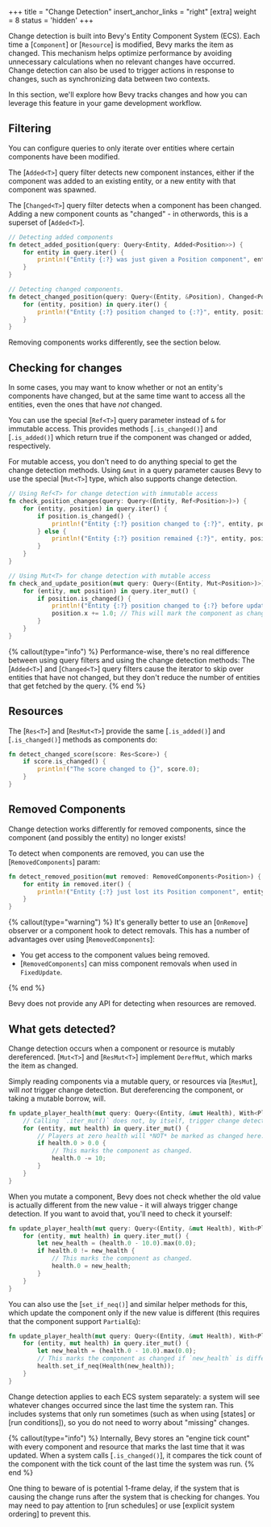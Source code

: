 +++
title = "Change Detection"
insert_anchor_links = "right"
[extra]
weight = 8
status = 'hidden'
+++

Change detection is built into Bevy's Entity Component System (ECS). Each time a
[`Component`] or [`Resource`] is modified, Bevy marks the item as changed. This mechanism helps
optimize performance by avoiding unnecessary calculations when no relevant changes have
occurred. Change detection can also be used to trigger actions in response to changes, such as
synchronizing data between two contexts.

In this section, we'll explore how Bevy tracks changes and how you can leverage this
feature in your game development workflow.

## Filtering

You can configure queries to only iterate over entities where certain components have been modified.

The [`Added<T>`] query filter detects new component instances, either if the component was added to
an existing entity, or a new entity with that component was spawned.

The [`Changed<T>`] query filter detects when a component has been changed. Adding a new component
counts as "changed" - in otherwords, this is a superset of [`Added<T>`].

```rust
// Detecting added components
fn detect_added_position(query: Query<Entity, Added<Position>>) {
    for entity in query.iter() {
        println!("Entity {:?} was just given a Position component", entity);
    }
}

// Detecting changed components.
fn detect_changed_position(query: Query<(Entity, &Position), Changed<Position>>) {
    for (entity, position) in query.iter() {
        println!("Entity {:?} position changed to {:?}", entity, position);
    }
}
```

Removing components works differently, see the section below.

## Checking for changes

In some cases, you may want to know whether or not an entity's components have changed, but at
the same time want to access all the entities, even the ones that have _not_ changed.

You can use the special [`Ref<T>`] query parameter instead of `&` for immutable access. This provides
methods [`.is_changed()`] and [`.is_added()`] which return true if the component was changed or
added, respectively.

For mutable access, you don't need to do anything special to get the change detection methods. Using
`&mut` in a query parameter causes Bevy to use the special [`Mut<T>`] type, which also supports change
detection.

```rust
// Using Ref<T> for change detection with immutable access
fn check_position_changes(query: Query<(Entity, Ref<Position>)>) {
    for (entity, position) in query.iter() {
        if position.is_changed() {
            println!("Entity {:?} position changed to {:?}", entity, position);
        } else {
            println!("Entity {:?} position remained {:?}", entity, position);
        }
    }
}

// Using Mut<T> for change detection with mutable access
fn check_and_update_position(mut query: Query<(Entity, Mut<Position>)>) {
    for (entity, mut position) in query.iter_mut() {
        if position.is_changed() {
            println!("Entity {:?} position changed to {:?} before update", entity, *position);
            position.x += 1.0; // This will mark the component as changed
        }
    }
}
```

{% callout(type="info") %}
Performance-wise, there's no real difference between using query filters and using the change
detection methods: The [`Added<T>`] and [`Changed<T>`] query filters cause the iterator to skip
over entities that have not changed, but they don't reduce the number of entities that get fetched
by the query.
{% end %}

## Resources

The [`Res<T>`] and [`ResMut<T>`] provide the same [`.is_added()`] and [`.is_changed()`] methods as
components do:

```rust
fn detect_changed_score(score: Res<Score>) {
    if score.is_changed() {
        println!("The score changed to {}", score.0);
    }
}
```

## Removed Components

Change detection works differently for removed components, since the component (and possibly the
entity) no longer exists!

To detect when components are removed, you can use the [`RemovedComponents`] param:

```rust
fn detect_removed_position(mut removed: RemovedComponents<Position>) {
    for entity in removed.iter() {
        println!("Entity {:?} just lost its Position component", entity);
    }
}
```

{% callout(type="warning") %}
It's generally better to use an [`OnRemove`] observer or a component hook to detect removals.
This has a number of advantages over using [`RemovedComponents`]:

- You get access to the component values being removed.
- [`RemovedComponents`] can miss component removals when used in `FixedUpdate`.

{% end %}

Bevy does not provide any API for detecting when resources are removed.

## What gets detected?

Change detection occurs when a component or resource is mutably dereferenced. [`Mut<T>`] and
[`ResMut<T>`] implement `DerefMut`, which marks the item as changed.

Simply reading components via a mutable query, or resources via [`ResMut`], will _not_ trigger change
detection. But dereferencing the component, or taking a mutable borrow, will.

```rust
fn update_player_health(mut query: Query<(Entity, &mut Health), With<Player>>) {
    // Calling `.iter_mut()` does not, by itself, trigger change detection.
    for (entity, mut health) in query.iter_mut() {
        // Players at zero health will *NOT* be marked as changed here.
        if health.0 > 0.0 {
            // This marks the component as changed.
            health.0 -= 10;
        }
    }
}
```

When you mutate a component, Bevy does not check whether the old value is actually different from
the new value - it will always trigger change detection. If you want to avoid that, you'll need
to check it yourself:

```rust
fn update_player_health(mut query: Query<(Entity, &mut Health), With<Player>>) {
    for (entity, mut health) in query.iter_mut() {
        let new_health = (health.0 - 10.0).max(0.0);
        if health.0 != new_health {
            // This marks the component as changed.
            health.0 = new_health;
        }
    }
}
```

You can also use the [`set_if_neq()`] and similar helper methods for this, which update the component
only if the new value is different (this requires that the component support `PartialEq`):

```rust
fn update_player_health(mut query: Query<(Entity, &mut Health), With<Player>>) {
    for (entity, mut health) in query.iter_mut() {
        let new_health = (health.0 - 10.0).max(0.0);
        // This marks the component as changed if `new_health` is different.
        health.set_if_neq(Health(new_health));
    }
}
```

Change detection applies to each ECS system separately: a system will see whatever changes occurred
since the last time the system ran. This includes systems that only run sometimes (such as when
using [states] or [run conditions]), so you do not need to worry about "missing" changes.

{% callout(type="info") %}
Internally, Bevy stores an "engine tick count" with every component and resource that marks the
last time that it was updated. When a system calls [`.is_changed()`], it compares the tick count
of the component with the tick count of the last time the system was run.
{% end %}

One thing to beware of is potential 1-frame delay, if the system that is causing the change
runs after the system that is checking for changes. You may need to pay attention to [run schedules]
or use [explicit system ordering] to prevent this.
